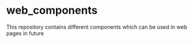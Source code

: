 # web_components
This repository contains different components which can be used in web pages in future
